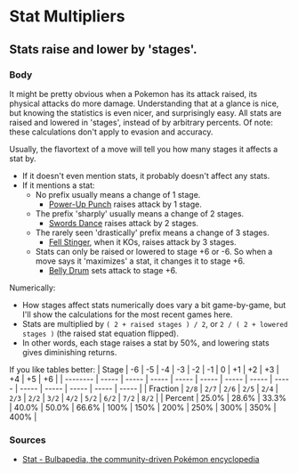 # Stat Multipliers

## Stats raise and lower by 'stages'.

### Body

It might be pretty obvious when a Pokemon has its attack raised, its physical attacks do more damage. Understanding that at a glance is nice, but knowing the statistics is even nicer, and surprisingly easy. All stats are raised and lowered in 'stages', instead of by arbitrary percents. Of note: these calculations don't apply to evasion and accuracy.

Usually, the flavortext of a move will tell you how many stages it affects a stat by.
- If it doesn't even mention stats, it probably doesn't affect any stats.
- If it mentions a stat:
  - No prefix usually means a change of 1 stage. 
    - [Power-Up Punch](https://www.serebii.net/attackdex-swsh/power-uppunch.shtml) raises attack by 1 stage.
  - The prefix 'sharply' usually means a change of 2 stages.
    - [Swords Dance](https://www.serebii.net/attackdex-swsh/swordsdance.shtml) raises attack by 2 stages.
  - The rarely seen 'drastically' prefix means a change of 3 stages.
    - [Fell Stinger](https://www.serebii.net/attackdex-swsh/fellstinger.shtml), when it KOs, raises attack by 3 stages.
  - Stats can only be raised or lowered to stage +6 or -6. So when a move says it 'maximizes' a stat, it changes it to stage +6.
    - [Belly Drum](https://www.serebii.net/attackdex-swsh/bellydrum.shtml) sets attack to stage +6.

Numerically:
- How stages affect stats numerically does vary a bit game-by-game, but I'll show the calculations for the most recent games here.
- Stats are multiplied by `( 2 + raised stages ) / 2`, or `2 / ( 2 + lowered stages )` (the raised stat equation flipped).
- In other words, each stage raises a stat by 50%, and lowering stats gives diminishing returns.

If you like tables better:
| Stage    | -6    | -5    | -4    | -3    | -2    | -1    | 0     | +1    | +2    | +3    | +4    | +5    | +6    |
| -------- | ----- | ----- | ----- | ----- | ----- | ----- | ----- | ----- | ----- | ----- | ----- | ----- | ----- |
| Fraction | `2/8` | `2/7` | `2/6` | `2/5` | `2/4` | `2/3` | `2/2` | `3/2` | `4/2` | `5/2` | `6/2` | `7/2` | `8/2` |
| Percent  | 25.0% | 28.6% | 33.3% | 40.0% | 50.0% | 66.6% | 100%  | 150%  | 200%  | 250%  | 300%  | 350%  | 400%  |

### Sources
- [Stat - Bulbapedia, the community-driven Pokémon encyclopedia](https://bulbapedia.bulbagarden.net/wiki/Stat#Stat_modifiers)

